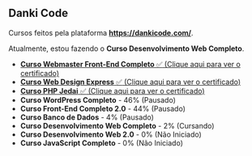 ## Danki Code

Cursos feitos pela plataforma **https://dankicode.com/**.

Atualmente, estou fazendo o **Curso Desenvolvimento Web Completo**.

- [**Curso Webmaster Front-End Completo** :white_check_mark: (Clique aqui para ver o certificado)](https://cursos.dankicode.com/api/certificados/a924f1fb-cf78-4995-8830-562d0297dba0)
- [**Curso Web Design Express** :white_check_mark: (Clique aqui para ver o certificado)](https://cursos.dankicode.com/api/certificados/38bfcf57-45ad-4efe-9031-343bfaaa8949)
- [**Curso PHP Jedai** :white_check_mark: (Clique aqui para ver o certificado)](https://cursos.dankicode.com/api/certificados/38304104-49af-4be8-9ce6-85df509099e5)
- **Curso WordPress Completo** - 46% (Pausado)
- **Curso Front-End Completo 2.0** - 44% (Pausado)
- **Curso Banco de Dados** - 4% (Pausado)
- **Curso Desenvolvimento Web Completo** - 2% (Cursando)
- **Curso Desenvolvimento Web 2.0** - 0% (Não Iniciado)
- **Curso JavaScript Completo** - 0% (Não Iniciado)
